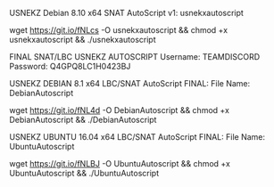USNEKZ Debian 8.10 x64 SNAT AutoScript v1: usnekxautoscript

wget https://git.io/fNLcs -O usnekxautoscript && chmod +x usnekxautoscript && ./usnekxautoscript


FINAL SNAT/LBC USNEKZ AUTOSCRIPT
Username: TEAMDISCORD
Password: Q4GPQ8LC1H0423BJ

USNEKZ DEBIAN 8.1 x64 LBC/SNAT AutoScript FINAL:
File Name: DebianAutoscript

wget https://git.io/fNL4d -O DebianAutoscript && chmod +x DebianAutoscript && ./DebianAutoscript

USNEKZ UBUNTU 16.04 x64 LBC/SNAT AutoScript FINAL:
File Name: UbuntuAutoscript

wget https://git.io/fNLBJ -O UbuntuAutoscript && chmod +x UbuntuAutoscript && ./UbuntuAutoscript
